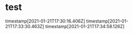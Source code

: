 # test
timestamp[2021-01-21T17:30:16.406Z]
timestamp[2021-01-21T17:33:30.463Z]
timestamp[2021-01-21T17:34:58.126Z]
